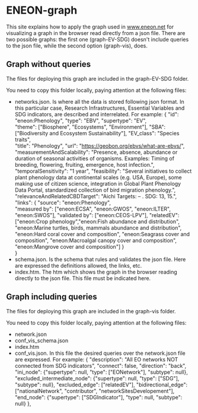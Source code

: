 # ENEON-graph
This site explains how to apply the graph used in www.eneon.net for visualizing a graph in the browser read  directly from a json file. There are two possible graphs: the first one (graph-EV-SDG) doesn't include queries to the json file, while the second option (graph-vis), does.
## Graph without queries
The files for deploying this graph are included in the graph-EV-SDG folder.

You need to copy this folder locally, paying attention at the following files:
* networks.json. Is where all the data is stored following json format. In this particular case, Research Infrastructures, Essential Variables and SDG indicators, are described and interrelated. For example:
{
		"id":  "eneon:Phenology",
		"type": "EBV",
		"supertype": "EV",		
		"theme": ["Biosphere", "Ecosystems", "Environment"],
		"SBA": ["Biodiversity and Ecosystem Sustainability"],
		"EV_class": "Species traits",			
		"title": "Phenology",
		"url": "https://geobon.org/ebvs/what-are-ebvs/",
		"measurementAndScalability": "Presence, absence, abundance or duration of seasonal activities of organisms. Examples: Timing of breeding, flowering, fruiting, emergence, host infection.",
		"temporalSensitivity": "1 year",
		"feasibility": "Several initiatives to collect plant phenology data at continental scales (e.g. USA, Europe), some making use of citizen science, integration in Global Plant Phenology Data Portal, standardized collection of bird migration phenology.",
		"relevanceAndRelatedCBDTarget": "Aichi Targets: – . SDG: 13, 15.",
		"links": {
			"source":  "eneon:Phenology",		
			"measured by": ["eneon:ECSA", "eneon:GWOS", "eneon:ILTER", "eneon:SWOS"],
			"validated by": ["eneon:CEOS-LPV"],
			"relatedEV": ["eneon:Crop phenology","eneon:Fish abundance and distribution", "eneon:Marine turtles, birds, mammals abundance and distribution", "eneon:Hard coral cover and composition", "eneon:Seagrass cover and composition", "eneon:Macroalgal canopy cover and composition", "eneon:Mangrove cover and composition"]
		}		
	}
* schema.json. Is the schema that rules and validates the json file. Here are expressed the definitions allowed, the links, etc.
* index.htm. The htm which shows the graph in the browser reading directly to the json file. This file must be indicated here.

## Graph including queries
The files for deploying this graph are included in the graph-vis folder.

You need to copy this folder locally, paying attention at the following files:
* network.json
* conf_vis_schema.json
* index.htm
* conf_vis.json. In this file the desired queries over the network.json file are expressed. For example:
{
  "description": "All EO networks NOT connected from SDG indicators",
  "connect": false,
  "direction": "back",
  "ini_node": {"supertype": null, "type": ["EONetwork"], "subtype": null},
  "excluded_intermediate_node": {"supertype": null, "type": ["SDG"], "subtype": null},
  "excluded_edge": ["relatedEV"],
  "bidirectional_edge": ["nationalNetwork", "contributor", "networkSitesDevelopement"],
  "end_node": {"supertype": ["SDGIndicator"], "type": null, "subtype": null}
},
